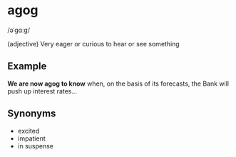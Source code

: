 # agog

/əˈɡɑːɡ/

(adjective) Very eager or curious to hear or see something

## Example 

**We are now agog to know** when, on the basis of its forecasts, the Bank will push up interest rates...

## Synonyms

+  excited
+  impatient
+  in suspense
